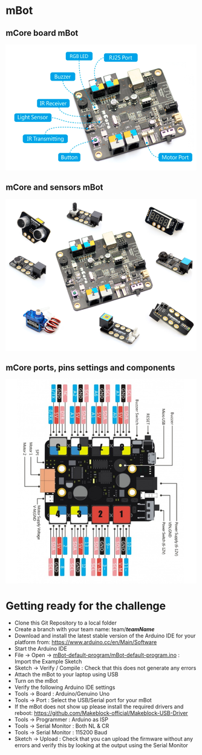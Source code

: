 # mBot
  
## mCore board mBot  
<a href="https://raw.githubusercontent.com/tedsluis/mBot/master/pictures/mcore_main_board_mbot.png"
 target="_blank"><img src="https://raw.githubusercontent.com/tedsluis/mBot/master/pictures/mcore_main_board_mbot.png"/></a>  
  
## mCore and sensors mBot  
<a href="https://raw.githubusercontent.com/tedsluis/mBot/master/pictures/mcore_and_sensors_mbot.png"
 target="_blank"><img src="https://raw.githubusercontent.com/tedsluis/mBot/master/pictures/mcore_and_sensors_mbot.png"/></a>  
  
## mCore ports, pins settings and components  
<a href="https://raw.githubusercontent.com/tedsluis/mBot/master/pictures/mcore_ports_and_components.png"
 target="_blank"><img src="https://raw.githubusercontent.com/tedsluis/mBot/master/pictures/mcore_ports_and_components.png"/></a>  
  
# Getting ready for the challenge 

* Clone this Git Repository to a local folder
* Create a branch with your team name: team/***teamName***
* Download and install the latest stable version of the Arduino IDE for your platform from: https://www.arduino.cc/en/Main/Software
* Start the Arduino IDE
* File -> Open -> [mBot-default-program/mBot-default-program.ino](https://github.com/JDriven/mBot/blob/master/mBot-default-program/mBot-default-program.ino) : Import the Example Sketch
* Sketch -> Verify / Compile : Check that this does not generate any errors
* Attach the mBot to your laptop using USB
* Turn on the mBot
* Verify the following Arduino IDE settings
 * Tools -> Board : Arduino/Genuino Uno
 * Tools -> Port : Select the USB/Serial port for your mBot 
  * If the mBot does not show up please install the required drivers and reboot: https://github.com/Makeblock-official/Makeblock-USB-Driver
 * Tools -> Programmer : Arduino as ISP
 * Tools -> Serial Monitor : Both NL & CR
 * Tools -> Serial Monitor : 115200 Baud
* Sketch -> Upload : Check that you can upload the firmware without any errors and verify this by looking at the output using the Serial Monitor

